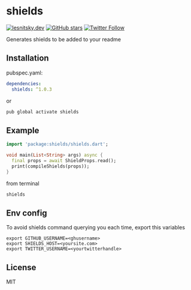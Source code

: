 # shields

[![lesnitsky.dev](https://lesnitsky.dev/shield.svg?hash=28148)](https://lesnitsky.dev?utm_source=shields)
[![GitHub stars](https://img.shields.io/github/stars/lesnitsky/shields.svg?style=social)](https://github.com/lesnitsky/shields)
[![Twitter Follow](https://img.shields.io/twitter/follow/lesnitsky_dev.svg?label=Follow%20me&style=social)](https://twitter.com/lesnitsky_dev)

Generates shields to be added to your readme

## Installation

pubspec.yaml:

```yaml
dependencies:
  shields: ^1.0.3
```

or

```sh
pub global activate shields
```

## Example

```dart
import 'package:shields/shields.dart';

void main(List<String> args) async {
  final props = await ShieldProps.read();
  print(compileShields(props));
}

```

from terminal

```sh
shields
```

## Env config

To avoid shields command querying you each time, export this variables

```
export GITHUB_USERNAME=<ghusername>
export SHIELDS_HOST=<yoursite.com>
export TWITTER_USERNAME=<yourtwitterhandle>
```

## License

MIT
